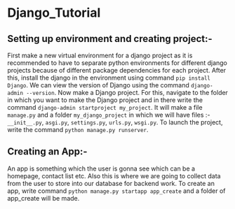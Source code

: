 # Django_Tutorial

## Setting up environment and creating project:- 
First make a new virtual environment for a django project as it is recommended to have to separate python environments for different django projects because of different package dependencies for each project. 
After this, install the django in the environment using command `pip install Django`. We can view the version of Django using the command `django-admin --version`. 
Now make a Django project. For this, navigate to the folder in which you want to make the Django project and in there write the command `django-admin startproject my_project`. It will make a file `manage.py` and a folder `my_django_project` in which we will have files :- `__init__.py`, `asgi.py`, `settings.py`, `urls.py`, `wsgi.py`. 
To launch the project, write the command `python manage.py runserver`. 

## Creating an App:- 
An app is something which the user is gonna see which can be a homepage, contact list etc. Also this is where we are going to collect data from the user to store into our database for backend work. 
To create an app, write command `python manage.py startapp app_create` and a folder of app_create will be made. 